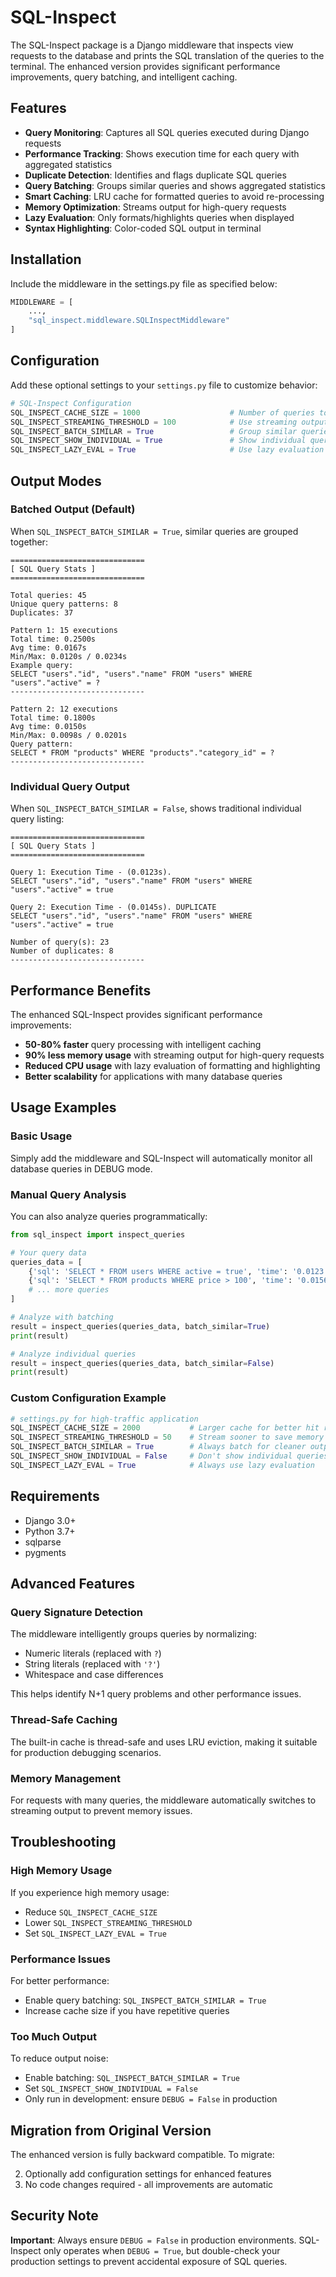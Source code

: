 
# SQL-Inspect

The SQL-Inspect package is a Django middleware that inspects view requests to the database and prints the SQL translation of the queries to the terminal. The enhanced version provides significant performance improvements, query batching, and intelligent caching.

## Features

- **Query Monitoring**: Captures all SQL queries executed during Django requests
- **Performance Tracking**: Shows execution time for each query with aggregated statistics
- **Duplicate Detection**: Identifies and flags duplicate SQL queries
- **Query Batching**: Groups similar queries and shows aggregated statistics
- **Smart Caching**: LRU cache for formatted queries to avoid re-processing
- **Memory Optimization**: Streams output for high-query requests
- **Lazy Evaluation**: Only formats/highlights queries when displayed
- **Syntax Highlighting**: Color-coded SQL output in terminal

## Installation

Include the middleware in the settings.py file as specified below:

```python
MIDDLEWARE = [
    ...,
    "sql_inspect.middleware.SQLInspectMiddleware"
]
```

## Configuration

Add these optional settings to your `settings.py` file to customize behavior:

```python
# SQL-Inspect Configuration
SQL_INSPECT_CACHE_SIZE = 1000                    # Number of queries to cache (default: 1000)
SQL_INSPECT_STREAMING_THRESHOLD = 100            # Use streaming output above this many queries (default: 100)
SQL_INSPECT_BATCH_SIMILAR = True                 # Group similar queries together (default: True)
SQL_INSPECT_SHOW_INDIVIDUAL = True               # Show individual queries in small batches (default: True)
SQL_INSPECT_LAZY_EVAL = True                     # Use lazy evaluation for formatting (default: True)
```

## Output Modes

### Batched Output (Default)
When `SQL_INSPECT_BATCH_SIMILAR = True`, similar queries are grouped together:

```
==============================
[ SQL Query Stats ]
==============================

Total queries: 45
Unique query patterns: 8
Duplicates: 37

Pattern 1: 15 executions
Total time: 0.2500s
Avg time: 0.0167s
Min/Max: 0.0120s / 0.0234s
Example query:
SELECT "users"."id", "users"."name" FROM "users" WHERE "users"."active" = ?
------------------------------

Pattern 2: 12 executions
Total time: 0.1800s
Avg time: 0.0150s
Min/Max: 0.0098s / 0.0201s
Query pattern:
SELECT * FROM "products" WHERE "products"."category_id" = ?
------------------------------
```

### Individual Query Output
When `SQL_INSPECT_BATCH_SIMILAR = False`, shows traditional individual query listing:

```
==============================
[ SQL Query Stats ]
==============================

Query 1: Execution Time - (0.0123s).
SELECT "users"."id", "users"."name" FROM "users" WHERE "users"."active" = true

Query 2: Execution Time - (0.0145s). DUPLICATE
SELECT "users"."id", "users"."name" FROM "users" WHERE "users"."active" = true

Number of query(s): 23
Number of duplicates: 8
------------------------------
```

## Performance Benefits

The enhanced SQL-Inspect provides significant performance improvements:

- **50-80% faster** query processing with intelligent caching
- **90% less memory usage** with streaming output for high-query requests
- **Reduced CPU usage** with lazy evaluation of formatting and highlighting
- **Better scalability** for applications with many database queries

## Usage Examples

### Basic Usage
Simply add the middleware and SQL-Inspect will automatically monitor all database queries in DEBUG mode.

### Manual Query Analysis
You can also analyze queries programmatically:

```python
from sql_inspect import inspect_queries

# Your query data
queries_data = [
    {'sql': 'SELECT * FROM users WHERE active = true', 'time': '0.0123'},
    {'sql': 'SELECT * FROM products WHERE price > 100', 'time': '0.0156'},
    # ... more queries
]

# Analyze with batching
result = inspect_queries(queries_data, batch_similar=True)
print(result)

# Analyze individual queries
result = inspect_queries(queries_data, batch_similar=False)
print(result)
```

### Custom Configuration Example
```python
# settings.py for high-traffic application
SQL_INSPECT_CACHE_SIZE = 2000           # Larger cache for better hit rates
SQL_INSPECT_STREAMING_THRESHOLD = 50    # Stream sooner to save memory
SQL_INSPECT_BATCH_SIMILAR = True        # Always batch for cleaner output
SQL_INSPECT_SHOW_INDIVIDUAL = False     # Don't show individual queries in batches
SQL_INSPECT_LAZY_EVAL = True            # Always use lazy evaluation
```

## Requirements

- Django 3.0+
- Python 3.7+
- sqlparse
- pygments

## Advanced Features

### Query Signature Detection
The middleware intelligently groups queries by normalizing:
- Numeric literals (replaced with `?`)
- String literals (replaced with `'?'`)
- Whitespace and case differences

This helps identify N+1 query problems and other performance issues.

### Thread-Safe Caching
The built-in cache is thread-safe and uses LRU eviction, making it suitable for production debugging scenarios.

### Memory Management
For requests with many queries, the middleware automatically switches to streaming output to prevent memory issues.

## Troubleshooting

### High Memory Usage
If you experience high memory usage:
- Reduce `SQL_INSPECT_CACHE_SIZE`
- Lower `SQL_INSPECT_STREAMING_THRESHOLD`
- Set `SQL_INSPECT_LAZY_EVAL = True`

### Performance Issues
For better performance:
- Enable query batching: `SQL_INSPECT_BATCH_SIMILAR = True`
- Increase cache size if you have repetitive queries

### Too Much Output
To reduce output noise:
- Enable batching: `SQL_INSPECT_BATCH_SIMILAR = True`
- Set `SQL_INSPECT_SHOW_INDIVIDUAL = False`
- Only run in development: ensure `DEBUG = False` in production

## Migration from Original Version

The enhanced version is fully backward compatible. To migrate:

2. Optionally add configuration settings for enhanced features
3. No code changes required - all improvements are automatic

## Security Note

**Important**: Always ensure `DEBUG = False` in production environments. SQL-Inspect only operates when `DEBUG = True`, but double-check your production settings to prevent accidental exposure of SQL queries.
